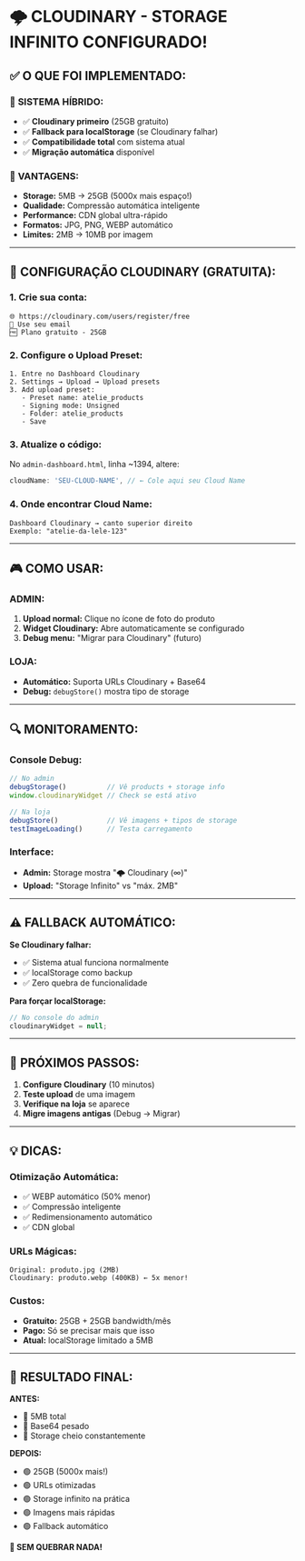 # 🌩️ CLOUDINARY - STORAGE INFINITO CONFIGURADO!

## ✅ O QUE FOI IMPLEMENTADO:

### 🎯 **SISTEMA HÍBRIDO:**
- ✅ **Cloudinary primeiro** (25GB gratuito)
- ✅ **Fallback para localStorage** (se Cloudinary falhar)
- ✅ **Compatibilidade total** com sistema atual
- ✅ **Migração automática** disponível

### 🚀 **VANTAGENS:**
- **Storage:** 5MB → 25GB (5000x mais espaço!)
- **Qualidade:** Compressão automática inteligente
- **Performance:** CDN global ultra-rápido
- **Formatos:** JPG, PNG, WEBP automático
- **Limites:** 2MB → 10MB por imagem

---

## 🔧 CONFIGURAÇÃO CLOUDINARY (GRATUITA):

### **1. Crie sua conta:**
```
🌐 https://cloudinary.com/users/register/free
📧 Use seu email
🆓 Plano gratuito - 25GB
```

### **2. Configure o Upload Preset:**
```
1. Entre no Dashboard Cloudinary
2. Settings → Upload → Upload presets
3. Add upload preset:
   - Preset name: atelie_products
   - Signing mode: Unsigned
   - Folder: atelie_products
   - Save
```

### **3. Atualize o código:**
No `admin-dashboard.html`, linha ~1394, altere:
```javascript
cloudName: 'SEU-CLOUD-NAME', // ← Cole aqui seu Cloud Name
```

### **4. Onde encontrar Cloud Name:**
```
Dashboard Cloudinary → canto superior direito
Exemplo: "atelie-da-lele-123"
```

---

## 🎮 COMO USAR:

### **ADMIN:**
1. **Upload normal:** Clique no ícone de foto do produto
2. **Widget Cloudinary:** Abre automaticamente se configurado
3. **Debug menu:** "Migrar para Cloudinary" (futuro)

### **LOJA:**
- **Automático:** Suporta URLs Cloudinary + Base64
- **Debug:** `debugStore()` mostra tipo de storage

---

## 🔍 MONITORAMENTO:

### **Console Debug:**
```javascript
// No admin
debugStorage()          // Vê products + storage info
window.cloudinaryWidget // Check se está ativo

// Na loja  
debugStore()            // Vê imagens + tipos de storage
testImageLoading()      // Testa carregamento
```

### **Interface:**
- **Admin:** Storage mostra "🌩️ Cloudinary (∞)" 
- **Upload:** "Storage Infinito" vs "máx. 2MB"

---

## ⚠️ FALLBACK AUTOMÁTICO:

**Se Cloudinary falhar:**
- ✅ Sistema atual funciona normalmente
- ✅ localStorage como backup
- ✅ Zero quebra de funcionalidade

**Para forçar localStorage:**
```javascript
// No console do admin
cloudinaryWidget = null;
```

---

## 🚀 PRÓXIMOS PASSOS:

1. **Configure Cloudinary** (10 minutos)
2. **Teste upload** de uma imagem
3. **Verifique na loja** se aparece
4. **Migre imagens antigas** (Debug → Migrar)

---

## 💡 DICAS:

### **Otimização Automática:**
- ✅ WEBP automático (50% menor)
- ✅ Compressão inteligente 
- ✅ Redimensionamento automático
- ✅ CDN global

### **URLs Mágicas:**
```
Original: produto.jpg (2MB)
Cloudinary: produto.webp (400KB) ← 5x menor!
```

### **Custos:**
- **Gratuito:** 25GB + 25GB bandwidth/mês
- **Pago:** Só se precisar mais que isso
- **Atual:** localStorage limitado a 5MB

---

## 🎉 RESULTADO FINAL:

**ANTES:**
- 🔴 5MB total
- 🔴 Base64 pesado
- 🔴 Storage cheio constantemente

**DEPOIS:**  
- 🟢 25GB (5000x mais!)
- 🟢 URLs otimizadas
- 🟢 Storage infinito na prática
- 🟢 Imagens mais rápidas
- 🟢 Fallback automático

**🎯 SEM QUEBRAR NADA!** 